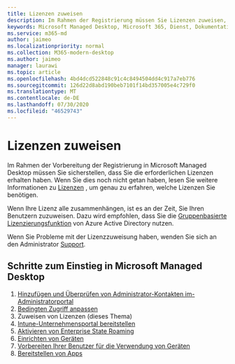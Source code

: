 ```yaml
---
title: Lizenzen zuweisen
description: Im Rahmen der Registrierung müssen Sie Lizenzen zuweisen, die Sie Ihren Benutzern bereits erhalten haben.
keywords: Microsoft Managed Desktop, Microsoft 365, Dienst, Dokumentation
ms.service: m365-md
author: jaimeo
ms.localizationpriority: normal
ms.collection: M365-modern-desktop
ms.author: jaimeo
manager: laurawi
ms.topic: article
ms.openlocfilehash: 4bd4dcd522848c91c4c8494504dd4c917a7eb776
ms.sourcegitcommit: 126d22d8abd190beb7101f14bd357005e4c729f0
ms.translationtype: MT
ms.contentlocale: de-DE
ms.lasthandoff: 07/30/2020
ms.locfileid: "46529743"
---
```

# <a name="assign-licenses"></a>Lizenzen zuweisen

Im Rahmen der Vorbereitung der Registrierung in Microsoft Managed Desktop müssen Sie sicherstellen, dass Sie die erforderlichen Lizenzen erhalten haben. Wenn Sie dies noch nicht getan haben, lesen Sie weitere Informationen zu [Lizenzen](../get-ready/prerequisites.md#more-about-licenses) , um genau zu erfahren, welche Lizenzen Sie benötigen.


Wenn Ihre Lizenz alle zusammenhängen, ist es an der Zeit, Sie Ihren Benutzern zuzuweisen. Dazu wird empfohlen, dass Sie die [Gruppenbasierte Lizenzierungsfunktion](https://docs.microsoft.com/azure/active-directory/fundamentals/active-directory-licensing-whatis-azure-portal) von Azure Active Directory nutzen.

Wenn Sie Probleme mit der Lizenzzuweisung haben, wenden Sie sich an den Administrator [Support](../working-with-managed-desktop/admin-support.md).

## <a name="steps-to-get-started-with-microsoft-managed-desktop"></a>Schritte zum Einstieg in Microsoft Managed Desktop

1. [Hinzufügen und Überprüfen von Administrator-Kontakten im-Administratorportal](add-admin-contacts.md)
2. [Bedingten Zugriff anpassen](conditional-access.md)
3. Zuweisen von Lizenzen (dieses Thema)
4. [Intune-Unternehmensportal bereitstellen](company-portal.md)
5. [Aktivieren von Enterprise State Roaming](enterprise-state-roaming.md)
6. [Einrichten von Geräten](set-up-devices.md)
7. [Vorbereiten Ihrer Benutzer für die Verwendung von Geräten](get-started-devices.md)
8. [Bereitstellen von Apps](deploy-apps.md)
